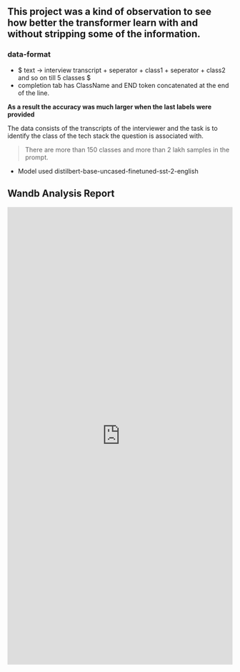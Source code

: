 ## This project was a kind of observation to see how better the transformer learn with and without stripping some of the information.

### data-format
* $ text -> interview transcript + seperator +  class1 + seperator + class2 and so on till 5 classes $
* completion tab has ClassName and END token concatenated at the end of the line.

**As a result the accuracy was much larger when the last labels were provided**

The data consists of the transcripts of the interviewer and the task is to identify the class of the tech stack the question is associated with.

> There are more than 150 classes and more than 2 lakh samples in the prompt.

- Model used distilbert-base-uncased-finetuned-sst-2-english

## Wandb Analysis Report

<iframe src="https://wandb.ai/justalearner/DistilBert-SST-2/reports/Interview-subject-classification--VmlldzoyNTI2NTIz" style="border:none;height:1024px;width:100%"></iframe>